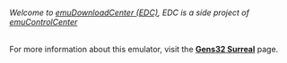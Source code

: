 ###### Welcome to [emuDownloadCenter (EDC)](https://github.com/PhoenixInteractiveNL/emuDownloadCenter/wiki/), EDC is a side project of [emuControlCenter](https://github.com/PhoenixInteractiveNL/emuControlCenter/wiki/)

For more information about this emulator, visit the [**Gens32 Surreal**](https://github.com/PhoenixInteractiveNL/emuDownloadCenter/wiki/Emulator-gens32#menu) page.
